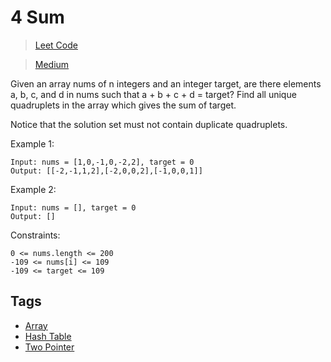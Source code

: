# 4 Sum

> [Leet Code](https://leetcode.com/problems/4sum/)

> [Medium](../.difficulty/Medium.md)

Given an array nums of n integers and an integer target, are there elements a, b, c, and d in nums such that a + b + c + d = target? Find all unique quadruplets in the array which gives the sum of target.

Notice that the solution set must not contain duplicate quadruplets.

Example 1:

```
Input: nums = [1,0,-1,0,-2,2], target = 0
Output: [[-2,-1,1,2],[-2,0,0,2],[-1,0,0,1]]
```

Example 2:

```
Input: nums = [], target = 0
Output: []
```

Constraints:

```
0 <= nums.length <= 200
-109 <= nums[i] <= 109
-109 <= target <= 109
```

## Tags

- [Array](../.tags/Array.md)
- [Hash Table](../.tags/HashTable.md)
- [Two Pointer](../.tags/TwoPointer.md)

